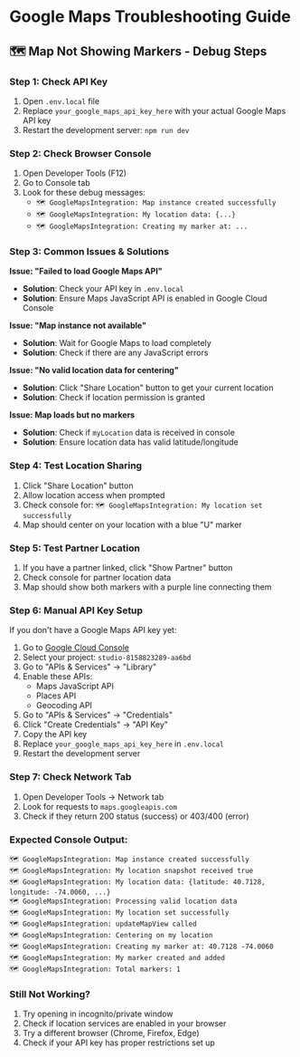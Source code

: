 # Google Maps Troubleshooting Guide

## 🗺️ **Map Not Showing Markers - Debug Steps**

### **Step 1: Check API Key**
1. Open `.env.local` file
2. Replace `your_google_maps_api_key_here` with your actual Google Maps API key
3. Restart the development server: `npm run dev`

### **Step 2: Check Browser Console**
1. Open Developer Tools (F12)
2. Go to Console tab
3. Look for these debug messages:
   - `🗺️ GoogleMapsIntegration: Map instance created successfully`
   - `🗺️ GoogleMapsIntegration: My location data: {...}`
   - `🗺️ GoogleMapsIntegration: Creating my marker at: ...`

### **Step 3: Common Issues & Solutions**

**Issue: "Failed to load Google Maps API"**
- **Solution**: Check your API key in `.env.local`
- **Solution**: Ensure Maps JavaScript API is enabled in Google Cloud Console

**Issue: "Map instance not available"**
- **Solution**: Wait for Google Maps to load completely
- **Solution**: Check if there are any JavaScript errors

**Issue: "No valid location data for centering"**
- **Solution**: Click "Share Location" button to get your current location
- **Solution**: Check if location permission is granted

**Issue: Map loads but no markers**
- **Solution**: Check if `myLocation` data is received in console
- **Solution**: Ensure location data has valid latitude/longitude

### **Step 4: Test Location Sharing**
1. Click "Share Location" button
2. Allow location access when prompted
3. Check console for: `🗺️ GoogleMapsIntegration: My location set successfully`
4. Map should center on your location with a blue "U" marker

### **Step 5: Test Partner Location**
1. If you have a partner linked, click "Show Partner" button
2. Check console for partner location data
3. Map should show both markers with a purple line connecting them

### **Step 6: Manual API Key Setup**
If you don't have a Google Maps API key yet:

1. Go to [Google Cloud Console](https://console.cloud.google.com/)
2. Select your project: `studio-8158823289-aa6bd`
3. Go to "APIs & Services" → "Library"
4. Enable these APIs:
   - Maps JavaScript API
   - Places API
   - Geocoding API
5. Go to "APIs & Services" → "Credentials"
6. Click "Create Credentials" → "API Key"
7. Copy the API key
8. Replace `your_google_maps_api_key_here` in `.env.local`
9. Restart the development server

### **Step 7: Check Network Tab**
1. Open Developer Tools → Network tab
2. Look for requests to `maps.googleapis.com`
3. Check if they return 200 status (success) or 403/400 (error)

### **Expected Console Output:**
```
🗺️ GoogleMapsIntegration: Map instance created successfully
🗺️ GoogleMapsIntegration: My location snapshot received true
🗺️ GoogleMapsIntegration: My location data: {latitude: 40.7128, longitude: -74.0060, ...}
🗺️ GoogleMapsIntegration: Processing valid location data
🗺️ GoogleMapsIntegration: My location set successfully
🗺️ GoogleMapsIntegration: updateMapView called
🗺️ GoogleMapsIntegration: Centering on my location
🗺️ GoogleMapsIntegration: Creating my marker at: 40.7128 -74.0060
🗺️ GoogleMapsIntegration: My marker created and added
🗺️ GoogleMapsIntegration: Total markers: 1
```

### **Still Not Working?**
1. Try opening in incognito/private window
2. Check if location services are enabled in your browser
3. Try a different browser (Chrome, Firefox, Edge)
4. Check if your API key has proper restrictions set up
